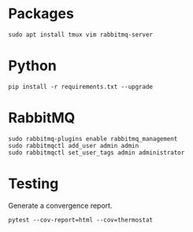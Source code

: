 # Packages

```shell
sudo apt install tmux vim rabbitmq-server
```

# Python

```shell
pip install -r requirements.txt --upgrade
```

# RabbitMQ

```shell
sudo rabbitmq-plugins enable rabbitmq_management
sudo rabbitmqctl add_user admin admin
sudo rabbitmqctl set_user_tags admin administrator
```

# Testing

Generate a convergence report.

```shell script
pytest --cov-report=html --cov=thermostat
```